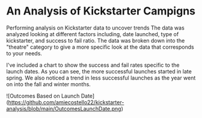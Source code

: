# An Analysis of Kickstarter Campigns
Performing analysis on Kickstarter data to uncover trends
The data was analyzed looking at different factors including, date launched, type of kickstarter, and success to fail ratio. The data was broken down into the "theatre" category to give a more specific look at the data that corresponds to your needs. 

I've included a chart to show the success and fail rates specific to the launch dates. As you can see, the more successful launches started in late spring. We also noticed a trend in less successful launches as the year went on into the fall and winter months.

![Outcomes Based on Launch Date] (https://github.com/amiecostello22/kickstarter-analysis/blob/main/OutcomesLaunchDate.png)
